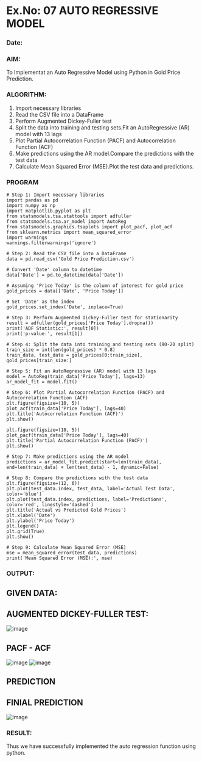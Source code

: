 # Ex.No: 07                                       AUTO REGRESSIVE MODEL
### Date: 



### AIM:
To Implementat an Auto Regressive Model using Python in Gold Price Prediction.
### ALGORITHM:
1. Import necessary libraries
2. Read the CSV file into a DataFrame
3. Perform Augmented Dickey-Fuller test
4. Split the data into training and testing sets.Fit an AutoRegressive (AR) model with 13 lags
5. Plot Partial Autocorrelation Function (PACF) and Autocorrelation Function (ACF)
6. Make predictions using the AR model.Compare the predictions with the test data
7. Calculate Mean Squared Error (MSE).Plot the test data and predictions.
### PROGRAM
```
# Step 1: Import necessary libraries
import pandas as pd
import numpy as np
import matplotlib.pyplot as plt
from statsmodels.tsa.stattools import adfuller
from statsmodels.tsa.ar_model import AutoReg
from statsmodels.graphics.tsaplots import plot_pacf, plot_acf
from sklearn.metrics import mean_squared_error
import warnings
warnings.filterwarnings('ignore')

# Step 2: Read the CSV file into a DataFrame
data = pd.read_csv('Gold Price Prediction.csv')

# Convert 'Date' column to datetime
data['Date'] = pd.to_datetime(data['Date'])

# Assuming 'Price Today' is the column of interest for gold price
gold_prices = data[['Date', 'Price Today']]

# Set 'Date' as the index
gold_prices.set_index('Date', inplace=True)

# Step 3: Perform Augmented Dickey-Fuller test for stationarity
result = adfuller(gold_prices['Price Today'].dropna())
print('ADF Statistic:', result[0])
print('p-value:', result[1])

# Step 4: Split the data into training and testing sets (80-20 split)
train_size = int(len(gold_prices) * 0.8)
train_data, test_data = gold_prices[0:train_size], gold_prices[train_size:]

# Step 5: Fit an AutoRegressive (AR) model with 13 lags
model = AutoReg(train_data['Price Today'], lags=13)
ar_model_fit = model.fit()

# Step 6: Plot Partial Autocorrelation Function (PACF) and Autocorrelation Function (ACF)
plt.figure(figsize=(10, 5))
plot_acf(train_data['Price Today'], lags=40)
plt.title('Autocorrelation Function (ACF)')
plt.show()

plt.figure(figsize=(10, 5))
plot_pacf(train_data['Price Today'], lags=40)
plt.title('Partial Autocorrelation Function (PACF)')
plt.show()

# Step 7: Make predictions using the AR model
predictions = ar_model_fit.predict(start=len(train_data), end=len(train_data) + len(test_data) - 1, dynamic=False)

# Step 8: Compare the predictions with the test data
plt.figure(figsize=(12, 6))
plt.plot(test_data.index, test_data, label='Actual Test Data', color='blue')
plt.plot(test_data.index, predictions, label='Predictions', color='red', linestyle='dashed')
plt.title('Actual vs Predicted Gold Prices')
plt.xlabel('Date')
plt.ylabel('Price Today')
plt.legend()
plt.grid(True)
plt.show()

# Step 9: Calculate Mean Squared Error (MSE)
mse = mean_squared_error(test_data, predictions)
print('Mean Squared Error (MSE):', mse)
```
### OUTPUT:

## GIVEN DATA:
## AUGMENTED DICKEY-FULLER TEST:

![image](https://github.com/user-attachments/assets/a4254eba-38c3-41eb-86ac-d85080b959ff)

## PACF - ACF
![image](https://github.com/user-attachments/assets/9f58d032-0220-46a6-abb0-dcdfe460f731)
![image](https://github.com/user-attachments/assets/c1536afe-c8f8-419f-abdf-82c216b53641)


## PREDICTION
## FINIAL PREDICTION
![image](https://github.com/user-attachments/assets/87d153a5-cd3d-403c-b460-67b58bdcbc49)


### RESULT:
Thus we have successfully implemented the auto regression function using python.
